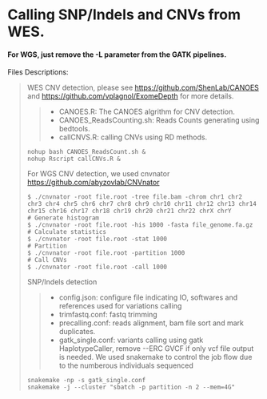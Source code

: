 # Calling SNP/Indels and CNVs from WES. 
#### For WGS, just remove the -L parameter from the GATK pipelines.
Files Descriptions:
> WES CNV detection, please see https://github.com/ShenLab/CANOES and https://github.com/vplagnol/ExomeDepth for more details.
> > - CANOES.R: The CANOES algrithm for CNV detection.
> > - CANOES_ReadsCounting.sh: Reads Counts generating using bedtools.
> > - callCNVS.R: calling CNVs using RD methods.
> ```
> nohup bash CANOES_ReadsCount.sh &
> nohup Rscript callCNVs.R &
> ```
> For WGS CNV detection, we used cnvnator https://github.com/abyzovlab/CNVnator
> ```
>$ ./cnvnator -root file.root -tree file.bam -chrom chr1 chr2 chr3 chr4 chr5 chr6 chr7 chr8 chr9 chr10 chr11 chr12 chr13 chr14 chr15 chr16 chr17 chr18 chr19 chr20 chr21 chr22 chrX chrY
> # Generate histogram
> $ ./cnvnator -root file.root -his 1000 -fasta file_genome.fa.gz
> # Calculate statistics
> $ ./cnvnator -root file.root -stat 1000 
> # Partition
> $ ./cnvnator -root file.root -partition 1000
> # Call CNVs
> $ ./cnvnator -root file.root -call 1000
> ```
> SNP/Indels detection
> > - config.json: configure file indicating IO, softwares and references used for variations calling
> > - trimfastq.conf: fastq trimming
> > - precalling.conf: reads alignment, bam file sort and mark duplicates.
> > - gatk_single.conf: variants calling using gatk HaplotypeCaller, remove --ERC GVCF if only vcf file output is needed.
> We used snakemake to control the job flow due to the numberous individuals sequenced
> ```
> snakemake -np -s gatk_single.conf
> snakemake -j --cluster "sbatch -p partition -n 2 --mem=4G"
> ```

